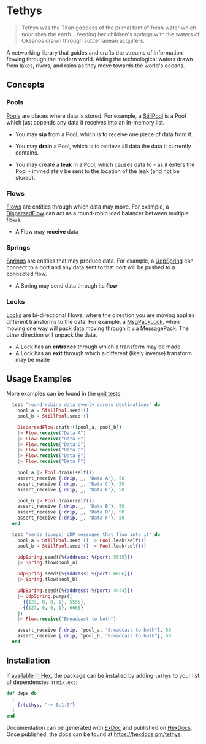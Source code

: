 # Tethys

> Tethys was the Titan goddess of the primal font of fresh water which nourishes the earth... feeding her children's springs with the waters of Okeanos drawn through subterranean acquifers.

A networking library that guides and crafts the streams of information flowing through the modern world. Aiding the technological waters drawn from lakes, rivers, and rains as they move towards the world's oceans.

## Concepts

### Pools

[Pools](lib/tethys/pool.ex) are places where data is stored. For example, a [StillPool](lib/tethys/pools/still_pool.ex) is a Pool which just appends any data it receives into an in-memory list.

- You may **sip** from a Pool, which is to receive one piece of data from it.

- You may **drain** a Pool, which is to retrieve all data the data it currently contains.

- You may create a **leak** in a Pool, which causes data to - as it enters the Pool - immediately be sent to the location of the leak (and not be stored).

### Flows

[Flows](lib/tethys/flow.ex) are entities through which data may move. For example, a [DispersedFlow](lib/tethys/flows/dispersed_flow.ex) can act as a round-robin load balancer between multiple flows.

- A Flow may **receive** data

### Springs

[Springs](lib/tethys/spring.ex) are entities that may produce data. For example, a [UdpSpring](lib/tethys/springs/udp_spring.ex) can connect to a port and any data sent to that port will be pushed to a connected flow.

- A Spring may send data through its **flow**

### Locks

[Locks](lib/tethys/lock.ex) are bi-directional Flows, where the direction you are moving applies different transforms to the data. For example, a [MsgPackLock](lib/tethys/locks/msg_pack_lock.ex), when moving one way will pack data moving through it via MessagePack. The other direction will unpack the data.

- A Lock has an **entrance** through which a transform may be made
- A Lock has an **exit** through which a different (likely inverse) transform may be made

## Usage Examples

More examples can be found in the [unit tests](test).

```elixir
  test "round-robins data evenly across destinations" do
    pool_a = StillPool.seed!()
    pool_b = StillPool.seed!()

    DispersedFlow.craft!([pool_a, pool_b])
    |> Flow.receive("Data A")
    |> Flow.receive("Data B")
    |> Flow.receive("Data C")
    |> Flow.receive("Data D")
    |> Flow.receive("Data E")
    |> Flow.receive("Data F")

    pool_a |> Pool.drain(self())
    assert_receive {:drip, _, "Data A"}, 50
    assert_receive {:drip, _, "Data C"}, 50
    assert_receive {:drip, _, "Data E"}, 50

    pool_b |> Pool.drain(self())
    assert_receive {:drip, _, "Data B"}, 50
    assert_receive {:drip, _, "Data D"}, 50
    assert_receive {:drip, _, "Data F"}, 50
  end

  test "sends (pumps) UDP messages that flow into it" do
    pool_a = StillPool.seed!() |> Pool.leak(self())
    pool_b = StillPool.seed!() |> Pool.leak(self())

    UdpSpring.seed!(%{address: %{port: 5555}})
    |> Spring.flow(pool_a)

    UdpSpring.seed!(%{address: %{port: 6666}})
    |> Spring.flow(pool_b)

    UdpSpring.seed!(%{address: %{port: 4444}})
    |> UdpSpring.pumps([
      {{127, 0, 0, 1}, 5555},
      {{127, 0, 0, 1}, 6666}
    ])
    |> Flow.receive("Broadcast to both")

    assert_receive {:drip, ^pool_a, "Broadcast to both"}, 50
    assert_receive {:drip, ^pool_b, "Broadcast to both"}, 50
  end
```

## Installation

If [available in Hex](https://hex.pm/docs/publish), the package can be installed
by adding `tethys` to your list of dependencies in `mix.exs`:

```elixir
def deps do
  [
    {:tethys, "~> 0.1.0"}
  ]
end
```

Documentation can be generated with [ExDoc](https://github.com/elixir-lang/ex_doc)
and published on [HexDocs](https://hexdocs.pm). Once published, the docs can
be found at <https://hexdocs.pm/tethys>.

